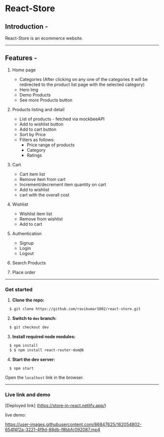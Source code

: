 # React-Store

## Introduction -

React-Store is an ecommerce website.

---
 ## Features -

1. Home page

   - Categories (After clicking on any one of the categories it will be redirected to the product list page with the selected category)
   - Hero Img
   - Demo Products
   - See more Products button

2. Products listing and detail

   - List of products - fetched via mockbeeAPI
   - Add to wishlist button
   - Add to cart button
   - Sort by Price
   - Filters as follows:
     - Price range of products
     - Category
     - Ratings

3. Cart

   - Cart item list
   - Remove item from cart
   - Increment/decrement item quantity on cart
   - Add to wishlist
   - cart with the overall cost

4. Wishlist

   - Wishlist item list
   - Remove from wishlist
   - Add to cart

5. Authentication
   - Signup  
   - Login
   - Logout

6. Search Products

7. Place order
---

### Get started

1. **Clone the repo:**

```bash
  $ git clone https://github.com/ravikumar1002/react-store.git
```

2. **Switch to `dev` branch:**

```bash
  $ git checkout dev
```

3. **Install required node modules:**

```bash
  $ npm install
  $ $ npm install react-router-dom@6
```

4. **Start the dev server:**

```bash
  $ npm start
```

Open the `localhost` link in the browser.

---

### Live link and demo

[Deployed link] (https://store-in-react.netlify.app/)

live demo:


https://user-images.githubusercontent.com/86847625/162054802-654f4f2a-3221-4f9d-88db-f8bbfc092087.mp4

